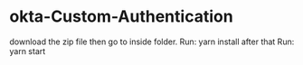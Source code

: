 # okta-Custom-Authentication

download the zip file then go to inside folder. 
Run:
yarn install
after that Run:
yarn start
